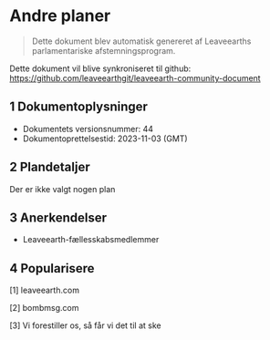 # Andre planer

>Dette dokument blev automatisk genereret af Leaveearths parlamentariske afstemningsprogram.

Dette dokument vil blive synkroniseret til github: https://github.com/leaveearthgit/leaveearth-community-document

## 1 Dokumentoplysninger

- Dokumentets versionsnummer: 44
- Dokumentoprettelsestid: 2023-11-03 (GMT)

## 2 Plandetaljer

Der er ikke valgt nogen plan

## 3 Anerkendelser
* Leaveearth-fællesskabsmedlemmer

## 4 Popularisere
[1] leaveearth.com

[2] bombmsg.com

[3] Vi forestiller os, så får vi det til at ske